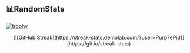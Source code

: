 📊RandomStats
----
[![trophy](https://github-profile-trophy.vercel.app/?username=Purp7ePi3&theme=nord&column=-1&title=-Joined2020)](https://github.com/Purp7ePi3/github-profile-trophy)

<p align="center">
  [![GitHub Streak](https://streak-stats.demolab.com/?user=Purp7ePi3)](https://git.io/streak-stats)
</p>
